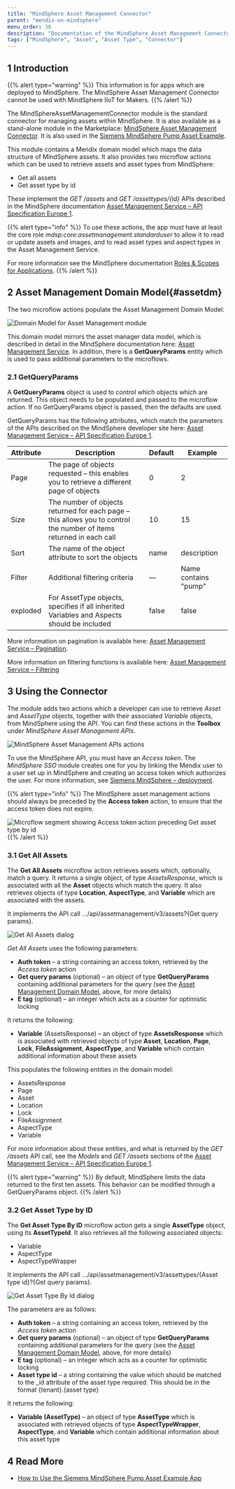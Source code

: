 ```yaml
---
title: "MindSphere Asset Management Connector"
parent: "mendix-on-mindsphere"
menu_order: 30
description: "Documentation of the MindSphere Asset Management Connector"
tags: ["MindSphere", "Asset", "Asset Type", "Connector"]
---
```


## 1 Introduction

{{% alert type="warning" %}}
This information is for apps which are deployed to MindSphere. The MindSphere Asset Management Connector cannot be used with MindSphere IIoT for Makers.
{{% /alert %}}

The MindSphereAssetManagementConnector module is the standard connector for managing assets within MindSphere. It is also available as a stand-alone module in the Marketplace: [MindSphere Asset Management Connector](https://marketplace.mendix.com/link/component/108806/). It is also used in the [Siemens MindSphere Pump Asset Example](https://marketplace.mendix.com/link/component/108810/). 

This module contains a Mendix domain model which maps the data structure of MindSphere assets. It also provides two microflow actions which can be used to retrieve assets and asset types from MindSphere:

* Get all assets
* Get asset type by id

These implement the *GET /assets* and *GET /assettypes/{id}* APIs described in the MindSphere documentation [Asset Management Service – API Specification Europe 1](https://developer.mindsphere.io/apis/advanced-assetmanagement/api-assetmanagement-api.html).

{{% alert type="info" %}}
To use these actions, the app must have at least the core role *mdsp:core:assetmanagement.standarduser* to allow it to read or update assets and images, and to read asset types and aspect types in the Asset Management Service.

For more information see the MindSphere documentation [Roles & Scopes for Applications](https://developer.mindsphere.io/concepts/concept-roles-scopes.html#asset-management).
{{% /alert %}}

## 2 Asset Management Domain Model{#assetdm}

The two microflow actions populate the Asset Management Domain Model:

![Domain Model for Asset Management module](attachments/mindsphere-asset-management-connector/image17.png)

This domain model mirrors the asset manager data model, which is described in detail in the MindSphere documentation here: [Asset Management Service](https://developer.mindsphere.io/apis/advanced-assetmanagement/api-assetmanagement-overview.html). In addition, there is a **GetQueryParams** entity which is used to pass additional parameters to the microflows.

### 2.1 GetQueryParams

A **GetQueryParams** object is used to control which objects which are returned. This object needs to be populated and passed to the microflow action. If no GetQueryParams object is passed, then the defaults are used.

GetQueryParams has the following attributes, which match the parameters of the APIs described on the MindSphere developer site here: [Asset Management Service – API Specification Europe 1](https://developer.mindsphere.io/apis/advanced-assetmanagement/api-assetmanagement-api.html).

| **Attribute** | **Description**                                                                                                    | **Default** | **Example**          |
| ------------- | ------------------------------------------------------------------------------------------------------------------ | ----------- | -------------------- |
| Page          | The page of objects requested – this enables you to retrieve a different page of objects                            | 0           | 2                    |
| Size          | The number of objects returned for each page – this allows you to control the number of items returned in each call | 10          | 15                   |
| Sort          | The name of the object attribute to sort the objects                                                               | name        | description          |
| Filter        | Additional filtering criteria                                                                                      | —           | Name contains "pump" |
| exploded      | For AssetType objects, specifies if all inherited Variables and Aspects should be included                         | false       | false                |

More information on pagination is available here: [Asset Management Service – Pagination](https://developer.mindsphere.io/apis/advanced-assetmanagement/api-assetmanagement-references-pagination.html).

More information on filtering functions is available here: [Asset Management Service – Filtering](https://developer.mindsphere.io/apis/advanced-assetmanagement/api-assetmanagement-references-filtering.html)

## 3 Using the Connector

The module adds two actions which a developer can use to retrieve *Asset* and *AssetType* objects, together with their associated *Variable* objects, from MindSphere using the API. You can find these actions in the **Toolbox** under *MindSphere Asset Management APIs*.

![MindSphere Asset Management APIs actions](attachments/mindsphere-asset-management-connector/image18.png)

To use the MindSphere API, you must have an *Access token*. The *MindSphere SSO* module creates one for you by linking the Mendix user to a user set up in MindSphere and creating an access token which authorizes the user. For more information, see [Siemens MindSphere – deployment](/developerportal/deploy/deploying-to-mindsphere).

{{% alert type="info" %}}
The MindSphere asset management actions should always be preceded by the **Access token** action, to ensure that the access token does not expire.

![Microflow segment showing Access token action preceding Get asset type by id](attachments/mindsphere-asset-management-connector/image19.png)
{{% /alert %}}

### 3.1 Get All Assets

The **Get All Assets** microflow action retrieves assets which, optionally, match a query. It returns a single object, of type *AssetsResponse*, which is associated with all the **Asset** objects which match the query. It also retrieves objects of type **Location**, **AspectType**, and **Variable** which are associated with the assets.

It implements the API call .../api/assetmanagement/v3/assets?{Get query params}.

![Get All Assets dialog](attachments/mindsphere-asset-management-connector/image20.png)

*Get All Assets* uses the following parameters:

* **Auth token** – a string containing an access token, retrieved by the *Access token* action
* **Get query params** (optional) – an object of type **GetQueryParams** containing additional parameters for the query (see the [Asset Management Domain Model](#assetdm), above, for more details)
* **E tag** (optional) – an integer which acts as a counter for optimistic locking

It returns the following:

* **Variable** (AssetsResponse) – an object of type **AssetsResponse** which is associated with retrieved objects of type **Asset**, **Location**, **Page**, **Lock**, **FileAssignment**, **AspectType**, and **Variable** which contain additional information about these assets

This populates the following entities in the domain model:

* AssetsResponse
* Page
* Asset
* Location
* Lock
* FileAssignment
* AspectType
* Variable

For more information about these entities, and what is returned by the *GET /assets* API call, see the *Models* and *GET /assets* sections of the [Asset Management Service – API Specification Europe 1](https://developer.mindsphere.io/apis/advanced-assetmanagement/api-assetmanagement-api.html).

{{% alert type="warning" %}}
By default, MindSphere limits the data returned to the first ten assets. This behavior can be modified through a GetQueryParams object.
{{% /alert %}}

### 3.2 Get Asset Type by ID

The **Get Asset Type By ID** microflow action gets a single **AssetType** object, using its **AssetTypeId**. It also retrieves all the following associated objects:

* Variable
* AspectType
* AspectTypeWrapper

It implements the API call .../api/assetmanagement/v3/assettypes/{Asset type id}?{Get query params}.

![Get Asset Type By Id dialog](attachments/mindsphere-asset-management-connector/image21.png)

The parameters are as follows:

* **Auth token** – a string containing an access token, retrieved by the *Access token* action
* **Get query params** (optional) – an object of type **GetQueryParams** containing additional parameters for the query (see the [Asset Management Domain Model](#assetdm), above, for more details)
* **E tag** (optional) – an integer which acts as a counter for optimistic locking
* **Asset type id** – a string containing the value which should be matched to the _id attribute of the asset type required. This should be in the format {tenant}.{asset type}

It returns the following:

* **Variable (AssetType)** – an object of type **AssetType** which is associated with retrieved objects of type **AspectTypeWrapper**, **AspectType**, and **Variable** which contain additional information about this asset type

## 4 Read More

* [How to Use the Siemens MindSphere Pump Asset Example App](/partners/siemens/mindsphere-example-app)
